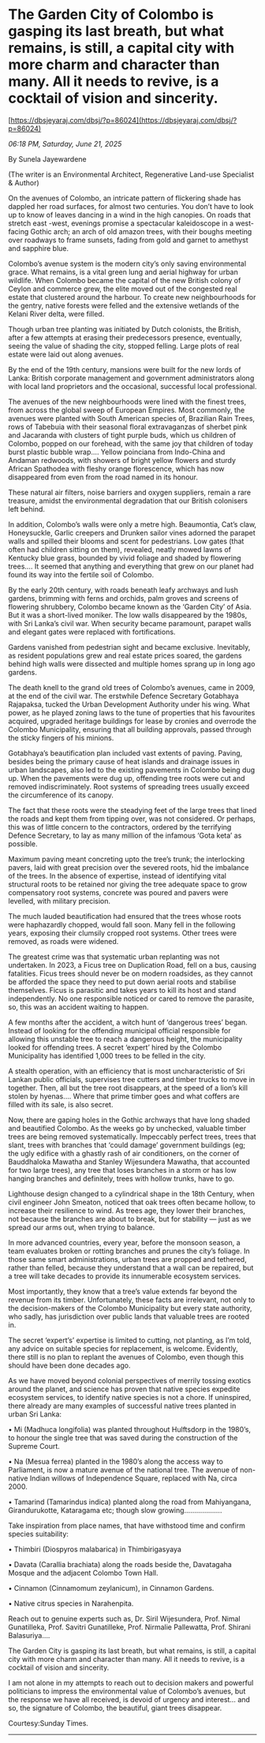 # The Garden City  of Colombo is gasping its last breath, but what remains, is still, a capital city with more charm and character than many. All it needs to revive, is a cocktail of vision and sincerity.

[https://dbsjeyaraj.com/dbsj/?p=86024](https://dbsjeyaraj.com/dbsj/?p=86024)

*06:18 PM, Saturday, June 21, 2025*

By Sunela Jayewardene

(The writer is an Environmental Architect, Regenerative Land-use Specialist & Author)

On the avenues of Colombo, an intricate pattern of flickering shade has dappled her road surfaces, for almost two centuries. You don’t have to look up to know of leaves dancing in a wind in the high canopies. On roads that stretch east -west, evenings promise a spectacular kaleidoscope in a west-facing Gothic arch; an arch of old amazon trees, with their boughs meeting over roadways to frame sunsets, fading from gold and garnet to amethyst and sapphire blue.

Colombo’s avenue system is the modern city’s only saving environmental grace. What remains, is a vital green lung and aerial highway for urban wildlife. When Colombo became the capital of the new British colony of Ceylon and commerce grew, the elite moved out of the congested real estate that clustered around the harbour. To create new neighbourhoods for the gentry, native forests were felled and the extensive wetlands of the Kelani River delta, were filled.

Though urban tree planting was initiated by Dutch colonists, the British, after a few attempts at erasing their predecessors presence, eventually, seeing the value of shading the city, stopped felling. Large plots of real estate were laid out along avenues.

By the end of the 19th century, mansions were built for the new lords of Lanka: British corporate management and government administrators along with local land proprietors and the occasional, successful local professional.

The avenues of the new neighbourhoods were lined with the finest trees, from across the global sweep of European Empires. Most commonly, the avenues were planted with South American species of, Brazilian Rain Trees, rows of Tabebuia with their seasonal floral extravaganzas of sherbet pink and Jacaranda with clusters of tight purple buds, which us children of Colombo, popped on our forehead, with the same joy that children of today burst plastic bubble wrap…. Yellow poinciana from Indo-China and Andaman redwoods, with showers of bright yellow flowers and sturdy African Spathodea with fleshy orange florescence, which has now disappeared from even from the road named in its honour.

These natural air filters, noise barriers and oxygen suppliers, remain a rare treasure, amidst the environmental degradation that our British colonisers left behind.

In addition, Colombo’s walls were only a metre high. Beaumontia, Cat’s claw, Honeysuckle, Garlic creepers and Drunken sailor vines adorned the parapet walls and spilled their blooms and scent for pedestrians. Low gates (that often had children sitting on them), revealed, neatly mowed lawns of Kentucky blue grass, bounded by vivid foliage and shaded by flowering trees…. It seemed that anything and everything that grew on our planet had found its way into the fertile soil of Colombo.

By the early 20th century, with roads beneath leafy archways and lush gardens, brimming with ferns and orchids, palm groves and screens of flowering shrubbery, Colombo became known as the ‘Garden City’ of Asia. But it was a short-lived moniker. The low walls disappeared by the 1980s, with Sri Lanka’s civil war. When security became paramount, parapet walls and elegant gates were replaced with fortifications.

Gardens vanished from pedestrian sight and became exclusive. Inevitably, as resident populations grew and real estate prices soared, the gardens behind high walls were dissected and multiple homes sprang up in long ago gardens.

The death knell to the grand old trees of Colombo’s avenues, came in 2009, at the end of the civil war. The erstwhile Defence Secretary Gotabhaya Rajapaksa, tucked the Urban Development Authority under his wing. What power, as he played zoning laws to the tune of properties that his favourites acquired, upgraded heritage buildings for lease by cronies and overrode the Colombo Municipality, ensuring that all building approvals, passed through the sticky fingers of his minions.

Gotabhaya’s beautification plan included vast extents of paving. Paving, besides being the primary cause of heat islands and drainage issues in urban landscapes, also led to the existing pavements in Colombo being dug up. When the pavements were dug up, offending tree roots were cut and removed indiscriminately. Root systems of spreading trees usually exceed the circumference of its canopy.

The fact that these roots were the steadying feet of the large trees that lined the roads and kept them from tipping over, was not considered. Or perhaps, this was of little concern to the contractors, ordered by the terrifying Defence Secretary, to lay as many million of the infamous ‘Gota keta’ as possible.

Maximum paving meant concreting upto the tree’s trunk; the interlocking pavers, laid with great precision over the severed roots, hid the imbalance of the trees. In the absence of expertise, instead of identifying vital structural roots to be retained nor giving the tree adequate space to grow compensatory root systems, concrete was poured and pavers were levelled, with military precision.

The much lauded beautification had ensured that the trees whose roots were haphazardly chopped, would fall soon. Many fell in the following years, exposing their clumsily cropped root systems. Other trees were removed, as roads were widened.

The greatest crime was that systematic urban replanting was not undertaken. In 2023, a Ficus tree on Duplication Road, fell on a bus, causing fatalities. Ficus trees should never be on modern roadsides, as they cannot be afforded the space they need to put down aerial roots and stabilise themselves. Ficus is parasitic and takes years to kill its host and stand independently. No one responsible noticed or cared to remove the parasite, so, this was an accident waiting to happen.

A few months after the accident, a witch hunt of ‘dangerous trees’ began. Instead of looking for the offending municipal official responsible for allowing this unstable tree to reach a dangerous height, the municipality looked for offending trees. A secret ‘expert’ hired by the Colombo Municipality has identified 1,000 trees to be felled in the city.

A stealth operation, with an efficiency that is most uncharacteristic of Sri Lankan public officials, supervises tree cutters and timber trucks to move in together. Then, all but the tree root disappears, at the speed of a lion’s kill stolen by hyenas…. Where that prime timber goes and what coffers are filled with its sale, is also secret.

Now, there are gaping holes in the Gothic archways that have long shaded and beautified Colombo. As the weeks go by unchecked, valuable timber trees are being removed systematically. Impeccably perfect trees, trees that slant, trees with branches that ‘could damage’ government buildings (eg; the ugly edifice with a ghastly rash of air conditioners, on the corner of Bauddhaloka Mawatha and Stanley Wijesundera Mawatha, that accounted for two large trees), any tree that loses branches in a storm or has low hanging branches and definitely, trees with hollow trunks, have to go.

Lighthouse design changed to a cylindrical shape in the 18th Century, when civil engineer John Smeaton, noticed that oak trees often became hollow, to increase their resilience to wind. As trees age, they lower their branches, not because the branches are about to break, but for stability — just as we spread our arms out, when trying to balance.

In more advanced countries, every year, before the monsoon season, a team evaluates broken or rotting branches and prunes the city’s foliage. In those same smart administrations, urban trees are propped and tethered, rather than felled, because they understand that a wall can be repaired, but a tree will take decades to provide its innumerable ecosystem services.

Most importantly, they know that a tree’s value extends far beyond the revenue from its timber. Unfortunately, these facts are irrelevant, not only to the decision-makers of the Colombo Municipality but every state authority, who sadly, has jurisdiction over public lands that valuable trees are rooted in.

The secret ‘expert’s’ expertise is limited to cutting, not planting, as I’m told, any advice on suitable species for replacement, is welcome. Evidently, there still is no plan to replant the avenues of Colombo, even though this should have been done decades ago.

As we have moved beyond colonial perspectives of merrily tossing exotics around the planet, and science has proven that native species expedite ecosystem services, to identify native species is not a chore. If uninspired, there already are many examples of successful native trees planted in urban Sri Lanka:

•	  Mi (Madhuca longifolia) was planted throughout Hulftsdorp in the 1980’s, to honour the single tree that was saved during the construction of the Supreme Court.

•	  Na (Mesua ferrea) planted in the 1980’s along the access way to Parliament, is now a mature avenue of the national tree. The avenue of non-native Indian willows of Independence Square, replaced with Na, circa 2000.

•	  Tamarind (Tamarindus indica) planted along the road from Mahiyangana, Girandurukotte, Kataragama etc; though slow growing……………….

Take inspiration from place names, that have withstood time and confirm species suitability:

•	  Thimbiri (Diospyros malabarica) in Thimbirigasyaya

•	  Davata (Carallia brachiata) along the roads beside the, Davatagaha Mosque and the adjacent Colombo Town Hall.

•	  Cinnamon (Cinnamomum zeylanicum), in Cinnamon Gardens.

•	  Native citrus species in Narahenpita.

Reach out to genuine experts such as, Dr. Siril Wijesundera, Prof. Nimal Gunatilleka, Prof. Savitri Gunatilleke, Prof. Nirmalie Pallewatta, Prof. Shirani Balasuriya….

The Garden City is gasping its last breath, but what remains, is still, a capital city with more charm and character than many. All it needs to revive, is a cocktail of vision and sincerity.

I am not alone in my attempts to reach out to decision makers and powerful politicians to impress the environmental value of Colombo’s avenues, but the response we have all received, is devoid of urgency and interest… and so, the signature of Colombo, the beautiful, giant trees disappear.

Courtesy:Sunday Times.

*********************************************************************

